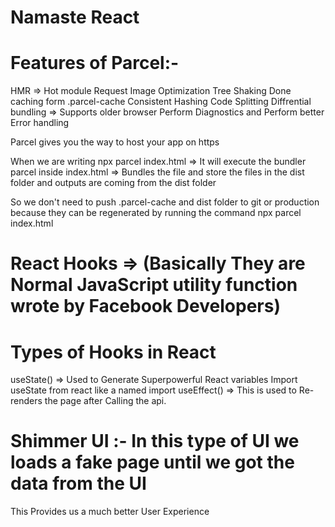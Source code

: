 # Namaste React 

# Features of Parcel:-
HMR => Hot module Request
Image Optimization
Tree Shaking
Done caching form .parcel-cache
Consistent Hashing
Code Splitting
Diffrential bundling => Supports older browser
Perform Diagnostics and Perform better Error handling

Parcel gives you the way to host your app on https

When we are writing npx parcel index.html => It will execute the bundler parcel inside index.html => Bundles the file and store the files in the dist folder and outputs are coming from the dist folder

So we don't need to push .parcel-cache and dist folder to git or production because they can be regenerated by running the command npx parcel index.html

# React Hooks => (Basically They are Normal JavaScript utility function wrote by Facebook Developers)

# Types of Hooks in React
useState() => Used to Generate Superpowerful React variables
Import useState from react like a named import
useEffect() => This is used to Re-renders the page after Calling the api.

# Shimmer UI :- In this type of UI we loads a fake page until we got the data from the UI
This Provides us a much better User Experience